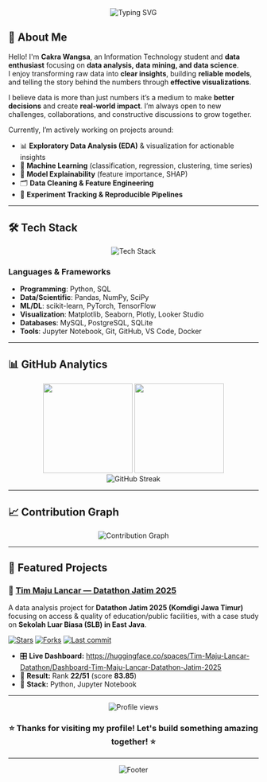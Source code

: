 <div align="center">
  <img src="https://readme-typing-svg.herokuapp.com?font=Fira+Code&pause=1000&color=00D9FF&center=true&vCenter=true&width=435&lines=Data+Analyst+Enthusiast;Data+Mining+Enthusiast;Data+Scientist+Enthusiast;Open+to+Collaboration!" alt="Typing SVG" />
</div>

## 🚀 About Me

Hello! I'm **Cakra Wangsa**, an Information Technology student and **data enthusiast** focusing on **data analysis, data mining, and data science**.  
I enjoy transforming raw data into **clear insights**, building **reliable models**, and telling the story behind the numbers through **effective visualizations**.

I believe data is more than just numbers it’s a medium to make **better decisions** and create **real-world impact**. I’m always open to new challenges, collaborations, and constructive discussions to grow together.

Currently, I’m actively working on projects around:
- 📊 **Exploratory Data Analysis (EDA)** & visualization for actionable insights
- 🤖 **Machine Learning** (classification, regression, clustering, time series)
- 🧠 **Model Explainability** (feature importance, SHAP)
- 🗂️ **Data Cleaning & Feature Engineering**
- 🧪 **Experiment Tracking & Reproducible Pipelines**

---

## 🛠️ Tech Stack

<div align="center">
  <img src="https://skillicons.dev/icons?i=python,pandas,numpy,pytorch,tensorflow,postgres,mysql,sqlite,git,github,linux,docker,vscode,jupyter" alt="Tech Stack" />
</div>

### Languages & Frameworks
- **Programming**: Python, SQL  
- **Data/Scientific**: Pandas, NumPy, SciPy  
- **ML/DL**: scikit-learn, PyTorch, TensorFlow  
- **Visualization**: Matplotlib, Seaborn, Plotly, Looker Studio
- **Databases**: MySQL, PostgreSQL, SQLite  
- **Tools**: Jupyter Notebook, Git, GitHub, VS Code, Docker

---


## 📊 GitHub Analytics

<div align="center">
  <img height="180em" src="https://github-readme-stats.vercel.app/api?username=MiracleCakra&show_icons=true&theme=tokyonight&include_all_commits=true&count_private=true&hide_border=true"/>
  <img height="180em" src="https://github-readme-stats.vercel.app/api/top-langs/?username=MiracleCakra&layout=compact&langs_count=8&theme=tokyonight&hide_border=true"/>
</div>

<div align="center">
  <img src="https://github-readme-streak-stats.herokuapp.com/?user=MiracleCakra&theme=tokyonight&hide_border=true" alt="GitHub Streak" />
</div>

---

## 📈 Contribution Graph

<div align="center">
  <img src="https://github-readme-activity-graph.vercel.app/graph?username=MiracleCakra&bg_color=1a1b27&color=70a5fd&line=70a5fd&point=f0f6fc&area=true&hide_border=true" alt="Contribution Graph" />
</div>

---

## 🌟 Featured Projects

### 🚩 [Tim Maju Lancar — Datathon Jatim 2025](https://github.com/FarrelAD/Tim-Maju-Lancar-Datathon-Jatim-2025)
A data analysis project for **Datathon Jatim 2025 (Komdigi Jawa Timur)** focusing on access & quality of education/public facilities, with a case study on **Sekolah Luar Biasa (SLB) in East Java**.

[![Stars](https://img.shields.io/github/stars/FarrelAD/Tim-Maju-Lancar-Datathon-Jatim-2025)](https://github.com/FarrelAD/Tim-Maju-Lancar-Datathon-Jatim-2025/stargazers)
[![Forks](https://img.shields.io/github/forks/FarrelAD/Tim-Maju-Lancar-Datathon-Jatim-2025)](https://github.com/FarrelAD/Tim-Maju-Lancar-Datathon-Jatim-2025/network/members)
[![Last commit](https://img.shields.io/github/last-commit/FarrelAD/Tim-Maju-Lancar-Datathon-Jatim-2025)](https://github.com/FarrelAD/Tim-Maju-Lancar-Datathon-Jatim-2025/commits/main)

- 🎛️ **Live Dashboard:** https://huggingface.co/spaces/Tim-Maju-Lancar-Datathon/Dashboard-Tim-Maju-Lancar-Datathon-Jatim-2025  
- 🏅 **Result:** Rank **22/51** (score **83.85**)  
- 🧰 **Stack:** Python, Jupyter Notebook


---

<div align="center">
  <img src="https://komarev.com/ghpvc/?username=MiracleCakra&label=Profile%20views&color=0e75b6&style=flat" alt="Profile views" />
</div>

<div align="center">
  <h3>⭐ Thanks for visiting my profile! Let's build something amazing together! ⭐</h3>
</div>

---

<div align="center">
  <img src="https://capsule-render.vercel.app/api?type=waving&color=gradient&height=100&section=footer" alt="Footer" />
</div>
